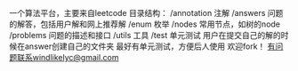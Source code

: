 一个算法平台，主要来自leetcode
目录结构：
/annotation 注解
/answers 问题的解答，包括用户解和网上推荐解
/enum 枚举
/nodes 常用节点，如树的node
/problems 问题的描述和接口
/utils 工具
/test 单元测试
用户在提交自己的解的时候在answer创建自己的文件夹
最好有单元测试，方便后人使用
欢迎fork！
有问题联系windlikelyc@gmail.com